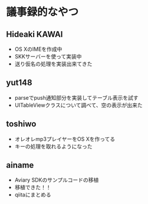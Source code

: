 # 議事録的なやつ

## Hideaki KAWAI
* OS XのIMEを作成中
* SKKサーバーを使って実装中
* 送り仮名の処理を実装出来てきた

## yut148
* parseでpush通知部分を実装してテーブル表示を試す
* UITableViewクラスについて調べて、空の表示が出来た

## toshiwo
* オレオレmp3プレイヤーをOS Xを作ってる
* キーの処理を取れるようになった

## ainame
* Aviary SDKのサンプルコードの移植
* 移植できた！！
* qiitaにまとめる
